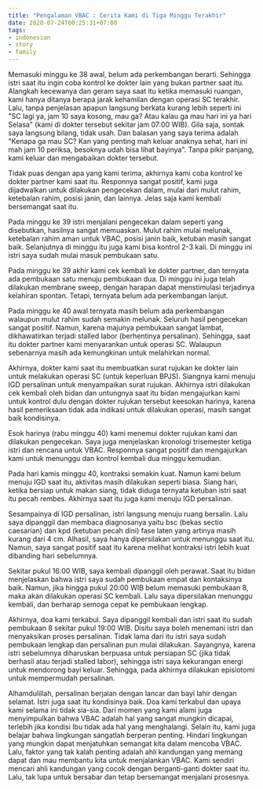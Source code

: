```yaml
---
title: "Pengalaman VBAC : Cerita Kami di Tiga Minggu Terakhir"
date: 2020-07-24T00:25:31+07:00
tags:
- indonesian
- story
- family
---
```


Memasuki minggu ke 38 awal, belum ada perkembangan berarti. Sehingga istri saat itu ingin coba kontrol ke dokter lain yang bukan partner saat itu. Alangkah kecewanya dan geram saya saat itu ketika memasuki ruangan, kami hanya ditanya berapa jarak kehamilan dengan operasi SC terakhir. Lalu, tanpa penjelasan apapun langsung berkata kurang lebih seperti ini "SC lagi ya, jam 10 saya kosong, mau ga? Atau kalau ga mau hari ini ya hari Selasa" (kami di dokter tersebut sekitar jam 07:00 WIB). Gila saja, sontak saya langsung bilang, tidak usah. Dan balasan yang saya terima adalah "Kenapa ga mau SC? Kan yang penting mah keluar anaknya sehat, hari ini mah jam 10 periksa, besoknya udah bisa lihat bayinya". Tanpa pikir panjang, kami keluar dan mengabaikan dokter tersebut.

Tidak puas dengan apa yang kami terima, akhirnya kami coba kontrol ke dokter partner kami saat itu. Responnya sangat positif, kami juga dijadwalkan untuk dilakukan pengecekan dalam, mulai dari mulut rahim, ketebalan rahim, posisi janin, dan lainnya. Jelas saja kami kembali bersemangat saat itu.

Pada minggu ke 39 istri menjalani pengecekan dalam seperti yang disebutkan, hasilnya sangat memuaskan. Mulut rahim mulai melunak, ketebalan rahim aman untuk VBAC, posisi janin baik, ketuban masih sangat baik. Selanjutnya di minggu itu juga kami bisa kontrol 2-3 kali. Di minggu ini istri saya sudah mulai masuk pembukaan satu.

Pada minggu ke 39 akhir kami cek kembali ke dokter partner, dan ternyata ada pembukaan satu menuju pembukaan dua. Di minggu ini juga telah dilakukan membrane sweep, dengan harapan dapat menstimulasi terjadinya kelahiran spontan. Tetapi, ternyata belum ada perkembangan lanjut.

Pada minggu ke 40 awal ternyata masih belum ada perkembangan walaupun mulut rahim sudah semakin melunak. Seluruh hasil pengecekan sangat positif. Namun, karena majunya pembukaan sangat lambat, dikhawatirkan terjadi stalled labor (berhentinya persalinan). Sehingga, saat itu dokter partner kami menyarankan untuk operasi SC. Walaupun sebenarnya masih ada kemungkinan untuk melahirkan normal.

Akhirnya, dokter kami saat itu membuatkan surat rujukan ke dokter lain untuk melakukan operasi SC (untuk keperluan BPJS). Siangnya kami menuju IGD persalinan untuk menyampaikan surat rujukan. Akhirnya istri dilakukan cek kembali oleh bidan dan untungnya saat itu bidan mengajurkan kami untuk kontrol dulu dengan dokter rujukan tersebut keesokan harinya, karena hasil pemeriksaan tidak ada indikasi untuk dilakukan operasi, masih sangat baik kondisinya.

Esok harinya (rabu minggu 40) kami menemui dokter rujukan kami dan dilakukan pengecekan. Saya juga menjelaskan kronologi trisemester ketiga istri dan rencana untuk VBAC. Responnya sangat positif dan mengajurkan kami untuk menunggu dan kontrol kembali dua minggu kemudian.

Pada hari kamis minggu 40, kontraksi semakin kuat. Namun kami belum menuju IGD saat itu, aktivitas masih dilakukan seperti biasa. Siang hari, ketika bersiap untuk makan siang, tidak diduga ternyata ketuban istri saat itu pecah rembes. Akhirnya saat itu juga kami menuju IGD persalinan.

Sesampainya di IGD persalinan, istri langsung menuju ruang bersalin. Lalu saya dipanggil dan membaca diagnosanya yaitu bsc (bekas sectio caesarian) dan kpd (ketuban pecah dini) fase laten yang artinya masih kurang dari 4 cm. Alhasil, saya hanya dipersilakan untuk menunggu saat itu. Namun, saya sangat positif saat itu karena melihat kontraksi istri lebih kuat dibanding hari sebelumnya.

Sekitar pukul 16:00 WIB, saya kembali dipanggil oleh perawat. Saat itu bidan menjelaskan bahwa istri saya sudah pembukaan empat dan kontaksinya baik. Namun, jika hingga pukul 20:00 WIB belum memasuki pembukaan 8, maka akan dilakukan operasi SC kembali. Lalu saya dipersilakan menunggu kembali, dan berharap semoga cepat ke pembukaan lengkap.

Akhirnya, doa kami terkabul. Saya dipanggil kembali dan istri saat itu sudah pembukaan 8 sekitar pukul 19:00 WIB. Disitu saya boleh menemani istri dan menyaksikan proses persalinan. Tidak lama dari itu istri saya sudah pembukaan lengkap dan persalinan pun mulai dilakukan. Sayangnya, karena istri sebelumnya diharuskan berpuasa untuk persiapan SC (jika tidak berhasil atau terjadi stalled labor), sehingga istri saya kekurangan energi untuk mendorong bayi keluar. Sehingga, pada akhirnya dilakukan episiotomi untuk mempermudah persalinan.

Alhamdulillah, persalinan berjalan dengan lancar dan bayi lahir dengan selamat. Istri juga saat itu kondisinya baik. Doa kami terkabul dan upaya kami selama ini tidak sia-sia. Dari momen yang kami alami juga menyimpulkan bahwa VBAC adalah hal yang sangat mungkin dicapai, terlebih jika kondisi Ibu tidak ada hal yang menghalangi. Selain itu, kami juga belajar bahwa lingkungan sangatlah berperan penting. Hindari lingkungan yang mungkin dapat menjatuhkan semangat kita dalam mencoba VBAC. Lalu, faktor yang tak kalah penting adalah ahli kandungan yang memang dapat dan mau membantu kita untuk menjalankan VBAC. Kami sendiri mencari ahli kandungan yang cocok dengan berganti-ganti dokter saat itu. Lalu, tak lupa untuk bersabar dan tetap bersemangat menjalani prosesnya.